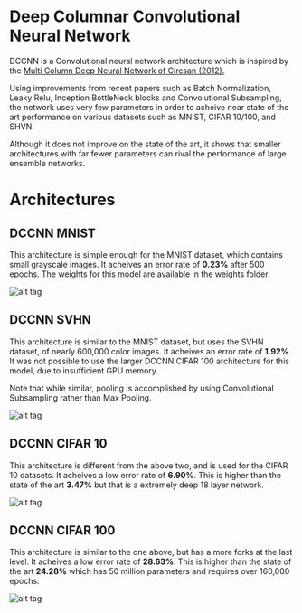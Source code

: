 # Deep Columnar Convolutional Neural Network

DCCNN is a Convolutional neural network architecture which is inspired by the <a href="http://people.idsia.ch/~juergen/cvpr2012.pdf">Multi Column Deep Neural Network of Ciresan (2012).</a> 

Using improvements from recent papers such as Batch Normalization, Leaky Relu, Inception BottleNeck blocks and Convolutional Subsampling,
the network uses very few parameters in order to acheive near state of the art performance on various datasets such as
MNIST, CIFAR 10/100, and SHVN. 

Although it does not improve on the state of the art, it shows that smaller architectures with far fewer parameters can rival the performance of large ensemble networks.

# Architectures
## DCCNN MNIST

This architecture is simple enough for the MNIST dataset, which contains small grayscale images. It acheives an error rate of <b>0.23%</b> after 500 epochs.
The weights for this model are available in the weights folder.

![alt tag](https://raw.githubusercontent.com/titu1994/Deep-Columnar-Convolutional-Neural-Network/master/architectures/DCCNN%20MNIST.png)

## DCCNN SVHN

This architecture is similar to the MNIST dataset, but uses the SVHN dataset, of nearly 600,000 color images. It acheives an error rate of
<b>1.92%</b>. It was not possible to use the larger DCCNN CIFAR 100 architecture for this model, due to insufficient GPU memory.

Note that while similar, pooling is accomplished by using Convolutional Subsampling rather than Max Pooling.

![alt tag](https://raw.githubusercontent.com/titu1994/Deep-Columnar-Convolutional-Neural-Network/master/architectures/DCCNN%20SVHN.png)

## DCCNN CIFAR 10

This architecture is different from the above two, and is used for the CIFAR 10 datasets. It acheives a low error rate of <b>6.90%</b>.
This is higher than the state of the art <b>3.47%</b> but that is a extremely deep 18 layer network.

![alt tag](https://raw.githubusercontent.com/titu1994/Deep-Columnar-Convolutional-Neural-Network/master/architectures/DCCNN%20Cifar10.png)

## DCCNN CIFAR 100

This architecture is similar to the one above, but has a more forks at the last level. It acheives a low error rate of <b>28.63%</b>.
This is higher than the state of the art <b>24.28%</b> which has 50 million parameters and requires over 160,000 epochs. 

![alt tag](https://raw.githubusercontent.com/titu1994/Deep-Columnar-Convolutional-Neural-Network/master/architectures/DCCNN%20Cifar100.png)
